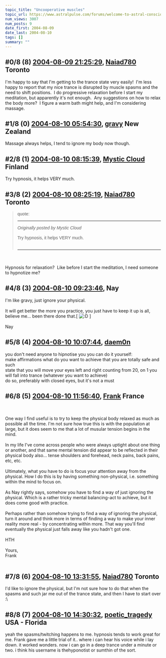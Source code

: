 ```yaml
---
topic_title: "Uncooperative muscles"
topic_url: https://www.astralpulse.com/forums/welcome-to-astral-consciousness!/uncooperative-muscles
num_views: 3007
num_posts: 9
date_first: 2004-08-09
date_last: 2004-08-10
tags: []
summary: ""
---
```


## \#0/8 (8) [2004-08-09 21:25:29](https://www.astralpulse.com/forums/index.php?msg=128682), [Naiad780](https://www.astralpulse.com/forums/profile/?u=6244) Toronto ##
<section>
I'm happy to say that I'm getting to the trance state very easily!  I'm less happy to report that my nice trance is disrupted by muscle spasms and the need to shift positions.  I do progressive relaxation before I start my meditation, but apparently it's not enough.  Any suggestions on how to relax the body more?  I figure a warm bath might help, and I'm considering massage.
</section>

## \#1/8 (0) [2004-08-10 05:54:30](https://www.astralpulse.com/forums/index.php?msg=108752), [gravy](https://www.astralpulse.com/forums/profile/?u=5312) New Zealand ##
<section>
Massage always helps, I tend to ignore my body now though.
</section>

## \#2/8 (1) [2004-08-10 08:15:39](https://www.astralpulse.com/forums/index.php?msg=108768), [Mystic Cloud](https://www.astralpulse.com/forums/profile/?u=2300) Finland ##
<section>
Try hypnosis, it helps VERY much.
<br>
</section>

## \#3/8 (2) [2004-08-10 08:25:19](https://www.astralpulse.com/forums/index.php?msg=108775), [Naiad780](https://www.astralpulse.com/forums/profile/?u=6244) Toronto ##
<section>
<blockquote id='"quote"'>
 <font face='"Arial"' id='"quote"' size='"1"'>
  quote:
  <hr height='"1"' id='"quote"' noshade=""/>
  <i>
   Originally posted by Mystic Cloud
  </i>
  <br>
  <br>
  Try hypnosis, it helps VERY much.
  <br>
  <br>
  <hr height='"1"' id='"quote"' noshade=""/>
 </font>
</blockquote>
<br>
<br>
Hypnosis for relaxation?  Like before I start the meditation, I need someone to hypnotize me?
</section>

## \#4/8 (3) [2004-08-10 09:23:46](https://www.astralpulse.com/forums/index.php?msg=108786), Nay  ##
<section>
I'm like gravy, just ignore your physical.
<br>
<br>
It will get better the more you practice, you just have to keep it up is all, believe me... been there done that.[
<img alt=":D" class="smiley" src="https://www.astralpulse.com/forums/Smileys/fugue/cheesy.png" title="Cheesy"/>
]
<br>
<br>
Nay
</section>

## \#5/8 (4) [2004-08-10 10:07:44](https://www.astralpulse.com/forums/index.php?msg=108792), [daem0n](https://www.astralpulse.com/forums/profile/?u=6303)  ##
<section>
you don't need anyone to hipnotise you you can do it yourself:
<br>
make affirmations what do you want to achieve that you are totally safe and such
<br>
state that you will move your eyes left and right counting from 20, on 1 you will fall into trance (whatever you want to achieve)
<br>
do so, preferably with closed eyes, but it's not a must
<br>
</section>

## \#6/8 (5) [2004-08-10 11:56:40](https://www.astralpulse.com/forums/index.php?msg=108805), [Frank](https://www.astralpulse.com/forums/profile/?u=359) France ##
<section>
<br>
<br>
One way I find useful is to try to keep the physical body relaxed as much as possible all the time. I'm not sure how true this is with the population at large, but it does seem to me that a lot of musular tension begins in the mind.
<br>
<br>
In my life I've come across people who were always uptight about one thing or another, and that same mental tension did appear to be reflected in their physical body also... tense shoulders and forehead, neck pains, back pains, etc, etc.
<br>
<br>
Ultimately, what you have to do is focus your attention away from the physical. How I do this is by having something non-physical, i.e. something within the mind to focus on.
<br>
<br>
As Nay rightly says, somehow you have to find a way of just ignoring the physical. Which is a rather tricky mental balancing-act to achieve, but it does come good with practice.
<br>
<br>
Perhaps rather than somehow trying to find a way of ignoring the physical, turn it around and think more in terms of finding a way to make your inner reality more real - by concentrating within more. That way you'll find eventually the physical just falls away like you hadn't got one.
<br>
<br>
HTH
<br>
<br>
Yours,
<br>
Frank
<br>
<br>
</section>

## \#7/8 (6) [2004-08-10 13:31:55](https://www.astralpulse.com/forums/index.php?msg=108819), [Naiad780](https://www.astralpulse.com/forums/profile/?u=6244) Toronto ##
<section>
I'd like to ignore the physical, but I'm not sure how to do that when the spasms and such jar me out of the trance state, and then I have to start over :\
</section>

## \#8/8 (7) [2004-08-10 14:30:32](https://www.astralpulse.com/forums/index.php?msg=108831), [poetic_tragedy](https://www.astralpulse.com/forums/profile/?u=6591) USA - Florida ##
<section>
yeah the spasms/twitching happens to me. hypnosis tends to work great for me. Frank gave me a little trial of it.. where i can hear his voice while i lay down. it worked wonders. now i can go in a deep trance under a minute or two. i think his username is thehyponotist or sumthin of the sort.
</section>